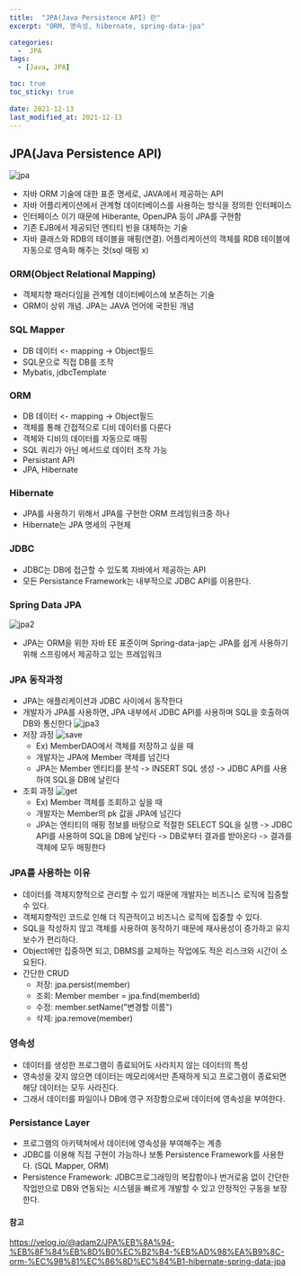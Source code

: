 ```yaml
---
title:  "JPA(Java Persistence API) 란"
excerpt: "ORM, 영속성, hibernate, spring-data-jpa"

categories:
  -  JPA
tags:
  - [Java, JPA]

toc: true
toc_sticky: true
 
date: 2021-12-13
last_modified_at: 2021-12-13
---
```


## JPA(Java Persistence API)
![jpa](https://user-images.githubusercontent.com/62706198/145738455-3cea1a13-bb7d-4d7c-8e01-e2effa3c956e.png)
- 자바 ORM 기술에 대한 표준 명세로, JAVA에서 제공하는 API
- 자바 어플리케이션에서 관계형 데이터베이스를 사용하는 방식을 정의한 인터페이스
- 인터페이스 이기 때문에 Hiberante, OpenJPA 등이 JPA를 구현함
- 기존 EJB에서 제공되던 엔티티 빈을 대체하는 기술
- 자바 클래스와 RDB의 테이블을 매핑(연결). 어플리케이션의 객체를 RDB 테이블에 자동으로 영속화 해주는 것(sql 매핑 x)

### ORM(Object Relational Mapping)
- 객체지향 패러다임을 관계형 데이터베이스에 보존하는 기술
- ORM이 상위 개념. JPA는 JAVA 언어에 국한된 개념

### SQL Mapper
- DB 데이터 <- mapping -> Object필드
- SQL문으로 직접 DB를 조작
- Mybatis, jdbcTemplate

### ORM
- DB 데이터 <- mapping -> Object필드
- 객체를 통해 간접적으로 디비 데이터를 다룬다
- 객체와 디비의 데이터를 자동으로 매핑
- SQL 쿼리가 아닌 메서드로 데이터 조작 가능
- Persistant API
- JPA, Hibernate

### Hibernate
- JPA를 사용하기 위해서 JPA를 구현한 ORM 프레임워크중 하나
- Hibernate는 JPA 명세의 구현체
  
### JDBC
- JDBC는 DB에 접근할 수 있도록 자바에서 제공하는 API
- 모든 Persistance Framework는 내부적으로 JDBC API를 이용한다.

### Spring Data JPA
![jpa2](https://user-images.githubusercontent.com/62706198/145738997-7a2b31db-0353-4a10-acec-8c7655bab5c6.png)
- JPA는 ORM을 위한 자바 EE 표준이며 Spring-data-jap는 JPA를 쉽게 사용하기 위해 스프링에서 제공하고 있는 프레임워크

### JPA 동작과정
- JPA는 애플리케이션과 JDBC 사이에서 동작한다
- 개발자가 JPA를 사용하면, JPA 내부에서 JDBC API를 사용하며 SQL을 호출하여 DB와 통신한다
    ![jpa3](https://user-images.githubusercontent.com/62706198/145740681-09ff5212-4422-44b7-bb81-0b2c4cd560e4.png)
- 저장 과정
  ![save](https://user-images.githubusercontent.com/62706198/145740753-69c1a2c0-22a0-4397-80b7-d3f7c2b982ea.png)
    - Ex) MemberDAO에서 객체를 저장하고 싶을 때
    - 개발자는 JPA에 Member 객체를 넘긴다
    - JPA는 Member 엔티티를 분석 -> INSERT SQL 생성 -> JDBC API를 사용하여 SQL을 DB에 날린다
- 조회 과정
    ![get](https://user-images.githubusercontent.com/62706198/145740769-58c977fc-215d-4c70-8a30-ef250b8e6b4d.png)
    - Ex) Member 객체를 조회하고 싶을 때
    - 개발자는 Member의 pk 값을 JPA에 넘긴다
    - JPA는 엔티티의 매핑 정보를 바탕으로 적절한 SELECT SQL을 실행 -> JDBC API를 사용하여 SQL을 DB에 날린다 -> DB로부터 결과를 받아온다 -> 결과를 객체에 모두 매핑한다

### JPA를 사용하는 이유
- 데이터를 객체지향적으로 관리할 수 있기 때문에 개발자는 비즈니스 로직에 집중할 수 있다.
- 객체지향적인 코드로 인해 더 직관적이고 비즈니스 로직에 집중할 수 있다.
- SQL을 작성하지 않고 객체를 사용하여 동작하기 때문에 재사용성이 증가하고 유지보수가 편리하다.
- Object에만 집중하면 되고, DBMS를 교체하는 작업에도 적은 리스크와 시간이 소요된다.
- 간단한 CRUD
  - 저장: jpa.persist(member)
  - 조회: Member member = jpa.find(memberId)
  - 수정: member.setName("변경할 이름")
  - 삭제: jpa.remove(member)

### 영속성
- 데이터를 생성한 프로그램이 종료되어도 사라지지 않는 데이터의 특성
- 영속성을 갖지 않으면 데이터는 메모리에서만 존재하게 되고 프로그램이 종료되면 해당 데이터는 모두 사라진다.
- 그래서 데이터를 파일이나 DB에 영구 저장함으로써 데이터에 영속성을 부여한다.

### Persistance Layer
- 프로그램의 아키텍쳐에서 데이터에 영속성을 부여해주는 계층
- JDBC를 이용해 직접 구현이 가능하나 보통 Persistence Framework를 사용한다. (SQL Mapper, ORM)
- Persistence Framework: JDBC프로그래밍의 복잡함이나 번거로움 없이 간단한 작업만으로 DB와 연동되는 시스템을 빠르게 개발할 수 있고 안정적인 구동을 보장한다.


#### 참고   
https://velog.io/@adam2/JPA%EB%8A%94-%EB%8F%84%EB%8D%B0%EC%B2%B4-%EB%AD%98%EA%B9%8C-orm-%EC%98%81%EC%86%8D%EC%84%B1-hibernate-spring-data-jpa